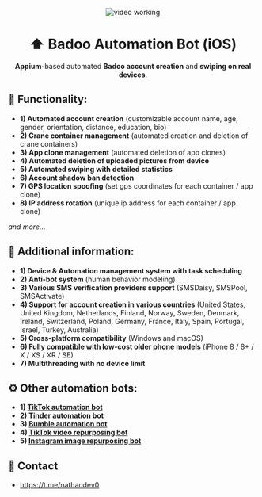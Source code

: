 <p align="center">
<img src="https://github.com/nathandev0/Badoo_Automation_Bot/blob/b6944ab3d2428a47856f4d26281087791d4831bf/src/demo.gif" alt="video working"/>
</p>
<h1 align="center"> ⬆️ Badoo Automation Bot (iOS) </h1>
<p align="center"><strong>Appium</strong>-based automated <strong>Badoo account creation</strong> and <strong>swiping on real devices</strong>.</p>
<h2 id="contact"> 👀 Functionality: </h2>

- **1) Automated account creation** (customizable account name, age, gender, orientation, distance, education, bio)
- **2) Crane container management** (automated creation and deletion of crane containers)
- **3) App clone management** (automated deletion of app clones)
- **4) Automated deletion of uploaded pictures from device**
- **5) Automated swiping with detailed statistics**
- **6) Account shadow ban detection**
- **7) GPS location spoofing** (set gps coordinates for each container / app clone)
- **8) IP address rotation** (unique ip address for each container / app clone)

*and more...*

<h2 id="contact"> 📝 Additional information:</h2>

- **1) Device & Automation management system with task scheduling**
- **2) Anti-bot system** (human behavior modeling)
- **3) Various SMS verification providers support** 
(SMSDaisy, SMSPool, SMSActivate)
- **4) Support for account creation in various countries** (United States, United Kingdom, Netherlands, Finland, Norway, Sweden, Denmark, Ireland, Switzerland, Poland, Germany, France, Italy, Spain, Portugal, Israel, Turkey, Australia)
- **5) Cross-platform compatibility** (Windows and macOS)
- **6) Fully compatible with low-cost older phone models** (iPhone 8 / 8+ / X / XS / XR / SE)
- **7) Multithreading with no device limit**

<h2 id="contact"> ⚙️ Other automation bots: </h2>

- **1) [TikTok automation bot](https://github.com/nathandev0/Tiktok_Automation_Bot)**
- **2) [Tinder automation bot](https://github.com/nathandev0/Tinder_Automation_Bot)**
- **3) [Bumble automation bot](https://github.com/nathandev0/Bumble_Automation_Bot)**
- **4) [TikTok video repurposing bot](https://github.com/nathandev0/Video-Repurposing-Bot)**
- **5) [Instagram image repurposing bot](https://github.com/nathandev0/Image-Repurposing-Bot)**

<h2 id="contact"> 💬 Contact</h2>

- https://t.me/nathandev0
